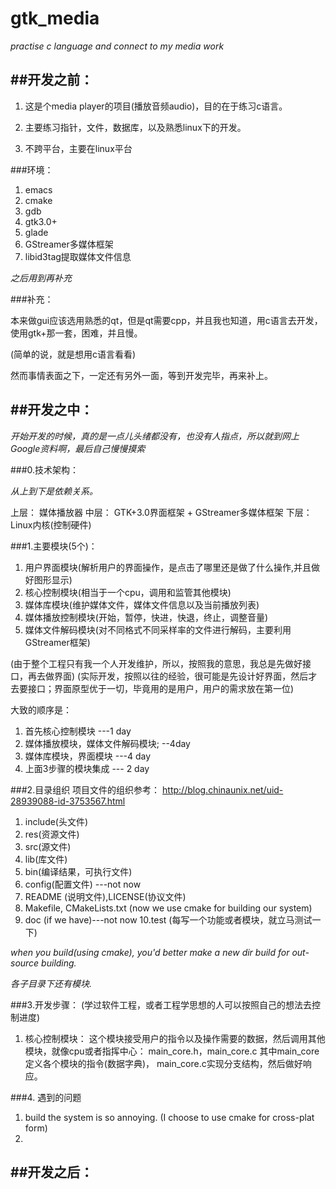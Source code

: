 # gtk_media
_practise c language and connect to my media work_


##开发之前：
---

1. 这是个media player的项目(播放音频audio)，目的在于练习c语言。

2. 主要练习指针，文件，数据库，以及熟悉linux下的开发。

3. 不跨平台，主要在linux平台

###环境：

1. emacs 
2. cmake
3. gdb
4. gtk3.0+
5. glade
6. GStreamer多媒体框架
7. libid3tag提取媒体文件信息

_之后用到再补充_

###补充：

本来做gui应该选用熟悉的qt，但是qt需要cpp，并且我也知道，用c语言去开发，使用gtk+那一套，困难，并且慢。

(简单的说，就是想用c语言看看)

然而事情表面之下，一定还有另外一面，等到开发完毕，再来补上。


##开发之中：
---

_开始开发的时候，真的是一点儿头绪都没有，也没有人指点，所以就到网上Google资料啊，最后自己慢慢摸索_

###0.技术架构：

_从上到下是依赖关系。_

上层： 媒体播放器
中层： GTK+3.0界面框架 + GStreamer多媒体框架
下层： Linux内核(控制硬件)



###1.主要模块(5个)：
1. 用户界面模块(解析用户的界面操作，是点击了哪里还是做了什么操作,并且做好图形显示)
2. 核心控制模块(相当于一个cpu，调用和监管其他模块)
3. 媒体库模块(维护媒体文件，媒体文件信息以及当前播放列表)
4. 媒体播放控制模块(开始，暂停，快进，快退，终止，调整音量)
5. 媒体文件解码模块(对不同格式不同采样率的文件进行解码，主要利用GStreamer框架)


(由于整个工程只有我一个人开发维护，所以，按照我的意思，我总是先做好接口，再去做界面)
(实际开发，按照以往的经验，很可能是先设计好界面，然后才去要接口；界面原型优于一切，毕竟用的是用户，用户的需求放在第一位)


大致的顺序是：
1. 首先核心控制模块   ---1 day
2. 媒体播放模块，媒体文件解码模块;  --4day
3. 媒体库模块，界面模块   ---4 day
4. 上面3步骤的模块集成 --- 2 day

###2.目录组织
项目文件的组织参考：
http://blog.chinaunix.net/uid-28939088-id-3753567.html


1. include(头文件)
2. res(资源文件)
3. src(源文件)
4. lib(库文件)
5. bin(编译结果，可执行文件)
6. config(配置文件) ---not now
7. README (说明文件),LICENSE(协议文件)
8. Makefile, CMakeLists.txt (now we use cmake for building our system)
9. doc  (if we have)---not now
10.test (每写一个功能或者模块，就立马测试一下)


_when you build(using cmake), you'd better make a new dir build for out-source building._


_各子目录下还有模块._


###3.开发步骤：
(学过软件工程，或者工程学思想的人可以按照自己的想法去控制进度)

1. 核心控制模块：
这个模块接受用户的指令以及操作需要的数据，然后调用其他模块，就像cpu或者指挥中心： main_core.h，main_core.c
其中main_core定义各个模块的指令(数据字典)， main_core.c实现分支结构，然后做好响应。




###4. 遇到的问题
1. build the system is so annoying. (I choose to use cmake for cross-plat form)
2. 





##开发之后：
---

